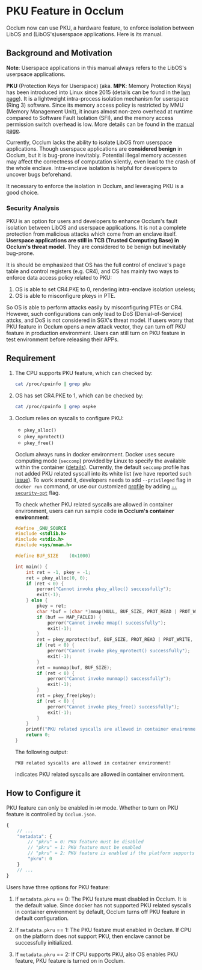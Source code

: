 # PKU Feature in Occlum

Occlum now can use PKU, a hardware feature, to enforce isolation between LibOS and (LibOS's)userspace applications. Here is its manual.

## Background and Motivation

**Note**: Userspace applications in this manual always refers to the LibOS's userpsace applications.

**PKU** (Protection Keys for Userspace) (aka. **MPK**: Memory Protection Keys) has been introduced into Linux since 2015 (details can be found in the [lwn page](https://lwn.net/Articles/643797/)). It is a lightweight intra-process isolation mechanism for userspace (Ring 3) software. Since its memory access policy is restricted by MMU (Memory Management Unit), it incurs almost non-zero overhead at runtime compared to Software Fault Isolation (SFI), and the memory access permission switch overhead is low. More details can be found in the [manual page](https://man7.org/linux/man-pages/man7/pkeys.7.html).

Currently, Occlum lacks the ability to isolate LibOS from userspace applications. Though userspace applications are **considered benign** in Occlum, but it is bug-prone inevitably. Potential illegal memory accesses may affect the correctness of computation silently, even lead to the crash of the whole enclave. Intra-enclave isolation is helpful for developers to uncover bugs beforehand.

It necessary to enforce the isolation in Occlum, and leveraging PKU is a good choice.

### Security Analysis
PKU is an option for users and developers to enhance Occlum's fault isolation between LibOS and userspace applications.
It is not a complete protection from malicious attacks which come from an enclave itself.
**Userspace applications are still in TCB (Trusted Computing Base) in Occlum's threat model.**
They are considered to be benign but inevitably bug-prone.

It is should be emphasized that OS has the full control of enclave's page table and control registers (e.g. CR4), and OS has mainly two ways to enforce data access policy related to PKU:

1. OS is able to set CR4.PKE to 0, rendering intra-enclave isolation useless;
2. OS is able to misconfigure pkeys in PTE.

So OS is able to perform attacks easily by misconfiguring PTEs or CR4. However, such configurations can only lead to DoS (Denial-of-Service) attcks, and DoS is not considered in SGX's threat model. If users worry that PKU feature in Occlum opens a new attack vector, they can turn off PKU feature in production environment. Users can still turn on PKU feature in test environment before releasing their APPs.

## Requirement

1. The CPU supports PKU feature, which can checked by:

    ```bash
    cat /proc/cpuinfo | grep pku
    ```

2. OS has set CR4.PKE to 1, which can be checked by:

    ```bash
    cat /proc/cpuinfo | grep ospke
    ```

3. Occlum relies on syscalls to configure PKU:

    - `pkey_alloc()`
    - `pkey_mprotect()`
    - `pkey_free()`

    Occlum always runs in docker environment. Docker uses secure computing mode (`seccomp`) provided by Linux to specify the available within the container ([details](https://docs.docker.com/engine/security/seccomp/)). Currently, the default `seccomp` profile has not added PKU related syscall into its white list (we have reported such [issue](https://github.com/moby/moby/issues/43481)). To work around it, developers needs to add `--privileged` flag in `docker run` command, or use our customized [profile](https://github.com/Bonjourz/moby/blob/43481_support_pku/profiles/seccomp/default.json) by adding [`--security-opt`](https://docs.docker.com/engine/security/seccomp/#pass-a-profile-for-a-container) flag.

    To check whether PKU related syscalls are allowed in container environment, users can run sample code **in Occlum's container environment**:

    ```c
    #define _GNU_SOURCE
    #include <stdlib.h>
    #include <stdio.h>
    #include <sys/mman.h>

    #define BUF_SIZE    (0x1000)

    int main() {
        int ret = -1, pkey = -1;
        ret = pkey_alloc(0, 0);
        if (ret < 0) {
            perror("Cannot invoke pkey_alloc() successfully");
            exit(-1);
        } else {
            pkey = ret;
            char *buf = (char *)mmap(NULL, BUF_SIZE, PROT_READ | PROT_WRITE, MAP_PRIVATE | MAP_ANON, -1, 0);
            if (buf == MAP_FAILED) {
                perror("Cannot invoke mmap() successfully");
                exit(-1);
            }
            ret = pkey_mprotect(buf, BUF_SIZE, PROT_READ | PROT_WRITE, pkey);
            if (ret < 0) {
                perror("Cannot invoke pkey_mprotect() successfully");
                exit(-1);
            }
            ret = munmap(buf, BUF_SIZE);
            if (ret < 0) {
                perror("Cannot invoke munmap() successfully");
                exit(-1);
            }
            ret = pkey_free(pkey);
            if (ret < 0) {
                perror("Cannot invoke pkey_free() successfully");
                exit(-1);
            }
        }
        printf("PKU related syscalls are allowed in container environment!\n");
        return 0;
    }
    ```

    The following output:

    ```text
    PKU related syscalls are allowed in container environment!
    ```

    indicates PKU related syscalls are allowed in container environment.

## How to Configure it

PKU feature can only be enabled in `HW` mode. Whether to turn on PKU feature is controlled by `Occlum.json`.

```js
{
    // ...
    "metadata": {
        // "pkru" = 0: PKU feature must be disabled
        // "pkru" = 1: PKU feature must be enabled
        // "pkru" = 2: PKU feature is enabled if the platform supports it
        "pkru": 0
    }
    // ...
}
```

Users have three options for PKU feature:

1. If `metadata.pkru` == 0: The PKU feature must disabled in Occlum. It is the default value. Since docker has not supported PKU related syscalls in container environment by default, Occlum turns off PKU feature in default configuration.

2. If `metadata.pkru` == 1: The PKU feature must enabled in Occlum. If CPU on the platform does not support PKU, then enclave cannot be successfully initialized.

3. If `metadata.pkru` == 2: If CPU supports PKU, also OS enables PKU feature, PKU feature is turned on in Occlum.
